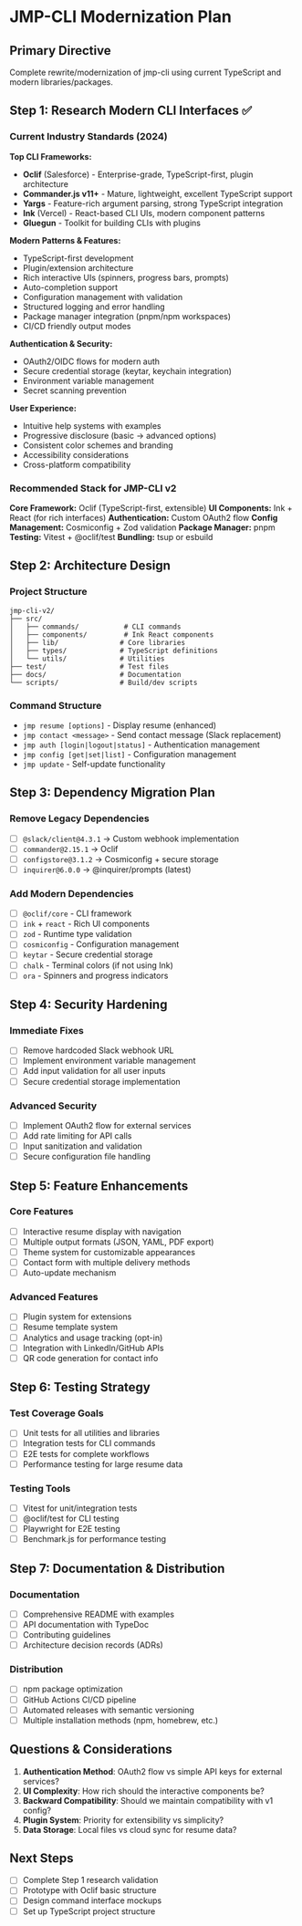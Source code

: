 # JMP-CLI Modernization Plan

## Primary Directive

Complete rewrite/modernization of jmp-cli using current TypeScript and modern libraries/packages.

## Step 1: Research Modern CLI Interfaces ✅

### Current Industry Standards (2024)

**Top CLI Frameworks:**

- **Oclif** (Salesforce) - Enterprise-grade, TypeScript-first, plugin architecture
- **Commander.js v11+** - Mature, lightweight, excellent TypeScript support
- **Yargs** - Feature-rich argument parsing, strong TypeScript integration
- **Ink** (Vercel) - React-based CLI UIs, modern component patterns
- **Gluegun** - Toolkit for building CLIs with plugins

**Modern Patterns & Features:**

- TypeScript-first development
- Plugin/extension architecture
- Rich interactive UIs (spinners, progress bars, prompts)
- Auto-completion support
- Configuration management with validation
- Structured logging and error handling
- Package manager integration (pnpm/npm workspaces)
- CI/CD friendly output modes

**Authentication & Security:**

- OAuth2/OIDC flows for modern auth
- Secure credential storage (keytar, keychain integration)
- Environment variable management
- Secret scanning prevention

**User Experience:**

- Intuitive help systems with examples
- Progressive disclosure (basic → advanced options)
- Consistent color schemes and branding
- Accessibility considerations
- Cross-platform compatibility

### Recommended Stack for JMP-CLI v2

**Core Framework:** Oclif (TypeScript-first, extensible)
**UI Components:** Ink + React (for rich interfaces)
**Authentication:** Custom OAuth2 flow
**Config Management:** Cosmiconfig + Zod validation
**Package Manager:** pnpm
**Testing:** Vitest + @oclif/test
**Bundling:** tsup or esbuild

## Step 2: Architecture Design

### Project Structure

```
jmp-cli-v2/
├── src/
│   ├── commands/           # CLI commands
│   ├── components/         # Ink React components
│   ├── lib/               # Core libraries
│   ├── types/             # TypeScript definitions
│   └── utils/             # Utilities
├── test/                  # Test files
├── docs/                  # Documentation
└── scripts/               # Build/dev scripts
```

### Command Structure

- `jmp resume [options]` - Display resume (enhanced)
- `jmp contact <message>` - Send contact message (Slack replacement)
- `jmp auth [login|logout|status]` - Authentication management
- `jmp config [get|set|list]` - Configuration management
- `jmp update` - Self-update functionality

## Step 3: Dependency Migration Plan

### Remove Legacy Dependencies

- [ ] `@slack/client@4.3.1` → Custom webhook implementation
- [ ] `commander@2.15.1` → Oclif
- [ ] `configstore@3.1.2` → Cosmiconfig + secure storage
- [ ] `inquirer@6.0.0` → @inquirer/prompts (latest)

### Add Modern Dependencies

- [ ] `@oclif/core` - CLI framework
- [ ] `ink` + `react` - Rich UI components
- [ ] `zod` - Runtime type validation
- [ ] `cosmiconfig` - Configuration management
- [ ] `keytar` - Secure credential storage
- [ ] `chalk` - Terminal colors (if not using Ink)
- [ ] `ora` - Spinners and progress indicators

## Step 4: Security Hardening

### Immediate Fixes

- [ ] Remove hardcoded Slack webhook URL
- [ ] Implement environment variable management
- [ ] Add input validation for all user inputs
- [ ] Secure credential storage implementation

### Advanced Security

- [ ] Implement OAuth2 flow for external services
- [ ] Add rate limiting for API calls
- [ ] Input sanitization and validation
- [ ] Secure configuration file handling

## Step 5: Feature Enhancements

### Core Features

- [ ] Interactive resume display with navigation
- [ ] Multiple output formats (JSON, YAML, PDF export)
- [ ] Theme system for customizable appearances
- [ ] Contact form with multiple delivery methods
- [ ] Auto-update mechanism

### Advanced Features

- [ ] Plugin system for extensions
- [ ] Resume template system
- [ ] Analytics and usage tracking (opt-in)
- [ ] Integration with LinkedIn/GitHub APIs
- [ ] QR code generation for contact info

## Step 6: Testing Strategy

### Test Coverage Goals

- [ ] Unit tests for all utilities and libraries
- [ ] Integration tests for CLI commands
- [ ] E2E tests for complete workflows
- [ ] Performance testing for large resume data

### Testing Tools

- [ ] Vitest for unit/integration tests
- [ ] @oclif/test for CLI testing
- [ ] Playwright for E2E testing
- [ ] Benchmark.js for performance testing

## Step 7: Documentation & Distribution

### Documentation

- [ ] Comprehensive README with examples
- [ ] API documentation with TypeDoc
- [ ] Contributing guidelines
- [ ] Architecture decision records (ADRs)

### Distribution

- [ ] npm package optimization
- [ ] GitHub Actions CI/CD pipeline
- [ ] Automated releases with semantic versioning
- [ ] Multiple installation methods (npm, homebrew, etc.)

## Questions & Considerations

1. **Authentication Method**: OAuth2 flow vs simple API keys for external services?
2. **UI Complexity**: How rich should the interactive components be?
3. **Backward Compatibility**: Should we maintain compatibility with v1 config?
4. **Plugin System**: Priority for extensibility vs simplicity?
5. **Data Storage**: Local files vs cloud sync for resume data?

## Next Steps

- [ ] Complete Step 1 research validation
- [ ] Prototype with Oclif basic structure
- [ ] Design command interface mockups
- [ ] Set up TypeScript project structure
